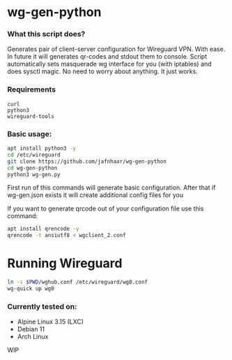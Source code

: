 # wg-gen-python
### What this script does?
Generates pair of client-server configuration for Wireguard VPN. With ease. In future it will generates qr-codes and stdout them to console. 
Script automatically sets masquerade wg interface for you (with iptables) and does sysctl magic. No need to worry about anything. It just works.
### Requirements
```
curl
python3
wireguard-tools
```
### Basic usage: 
```Bash
apt install python3 -y
cd /etc/wireguard
git clone https://github.com/jafnhaar/wg-gen-python
cd wg-gen-python
python3 wg-gen.py
```

First run of this commands will generate basic configuration. After that if wg-gen.json exists it will create additional config files for you 

If you want to generate qrcode out of your configuration file use this command:

```bash
apt install qrencode -y
qrencode -t ansiutf8 < wgclient_2.conf
```

# Running Wireguard
```Bash
ln -s $PWD/wghub.conf /etc/wireguard/wg0.conf
wg-quick up wg0
```

### Currently tested on:
 - Alpine Linux 3.15 (LXC)
 - Debian 11
 - Arch Linux

WIP